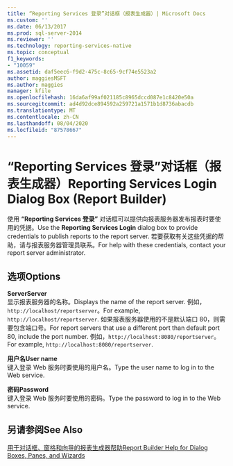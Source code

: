 ```yaml
---
title: “Reporting Services 登录”对话框（报表生成器）| Microsoft Docs
ms.custom: ''
ms.date: 06/13/2017
ms.prod: sql-server-2014
ms.reviewer: ''
ms.technology: reporting-services-native
ms.topic: conceptual
f1_keywords:
- "10059"
ms.assetid: daf5eec6-f9d2-475c-8c65-9cf74e5523a2
author: maggiesMSFT
ms.author: maggies
manager: kfile
ms.openlocfilehash: 16da6af99af021185c8965dccd087e1c8420e50a
ms.sourcegitcommit: ad4d92dce894592a259721a1571b1d8736abacdb
ms.translationtype: MT
ms.contentlocale: zh-CN
ms.lasthandoff: 08/04/2020
ms.locfileid: "87578667"
---
```

# <a name="reporting-services-login-dialog-box-report-builder"></a><span data-ttu-id="db89f-102">“Reporting Services 登录”对话框（报表生成器）</span><span class="sxs-lookup"><span data-stu-id="db89f-102">Reporting Services Login Dialog Box (Report Builder)</span></span>
  <span data-ttu-id="db89f-103">使用 **“Reporting Services 登录”** 对话框可以提供向报表服务器发布报表时要使用的凭据。</span><span class="sxs-lookup"><span data-stu-id="db89f-103">Use the **Reporting Services Login** dialog box to provide credentials to publish reports to the report server.</span></span> <span data-ttu-id="db89f-104">若要获取有关这些凭据的帮助，请与报表服务器管理员联系。</span><span class="sxs-lookup"><span data-stu-id="db89f-104">For help with these credentials, contact your report server administrator.</span></span>  
  
## <a name="options"></a><span data-ttu-id="db89f-105">选项</span><span class="sxs-lookup"><span data-stu-id="db89f-105">Options</span></span>  
 <span data-ttu-id="db89f-106">**Server**</span><span class="sxs-lookup"><span data-stu-id="db89f-106">**Server**</span></span>  
 <span data-ttu-id="db89f-107">显示报表服务器的名称。</span><span class="sxs-lookup"><span data-stu-id="db89f-107">Displays the name of the report server.</span></span> <span data-ttu-id="db89f-108">例如，`http://localhost/reportserver`。</span><span class="sxs-lookup"><span data-stu-id="db89f-108">For example, `http://localhost/reportserver`.</span></span> <span data-ttu-id="db89f-109">如果报表服务器使用的不是默认端口 80，则需要包含端口号。</span><span class="sxs-lookup"><span data-stu-id="db89f-109">For report servers that use a different port than default port 80, include the port number.</span></span> <span data-ttu-id="db89f-110">例如，`http://localhost:8080/reportserver`。</span><span class="sxs-lookup"><span data-stu-id="db89f-110">For example, `http://localhost:8080/reportserver`.</span></span>  
  
 <span data-ttu-id="db89f-111">**用户名**</span><span class="sxs-lookup"><span data-stu-id="db89f-111">**User name**</span></span>  
 <span data-ttu-id="db89f-112">键入登录 Web 服务时要使用的用户名。</span><span class="sxs-lookup"><span data-stu-id="db89f-112">Type the user name to log in to the Web service.</span></span>  
  
 <span data-ttu-id="db89f-113">**密码**</span><span class="sxs-lookup"><span data-stu-id="db89f-113">**Password**</span></span>  
 <span data-ttu-id="db89f-114">键入登录 Web 服务时要使用的密码。</span><span class="sxs-lookup"><span data-stu-id="db89f-114">Type the password to log in to the Web service.</span></span>  
  
## <a name="see-also"></a><span data-ttu-id="db89f-115">另请参阅</span><span class="sxs-lookup"><span data-stu-id="db89f-115">See Also</span></span>  
 [<span data-ttu-id="db89f-116">用于对话框、窗格和向导的报表生成器帮助</span><span class="sxs-lookup"><span data-stu-id="db89f-116">Report Builder Help for Dialog Boxes, Panes, and Wizards</span></span>](../report-builder-help-for-dialog-boxes-panes-and-wizards.md)  
  
  
